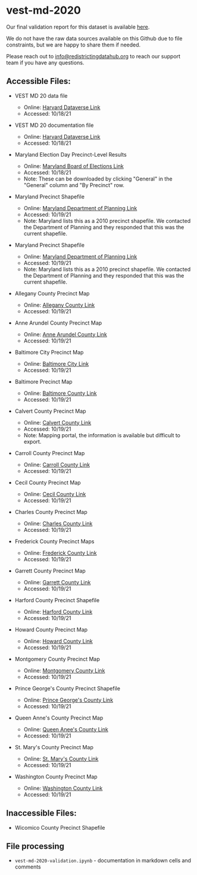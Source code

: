 # vest-md-2020

Our final validation report for this dataset is available [here](hhttps://redistrictingdatahub.org/dataset/vest-2020-maryland-precinct-and-election-results/).

We do not have the raw data sources available on this Github due to file constraints, but we are happy to share them if needed. 

Please reach out to info@redistrictingdatahub.org to reach our support team if you have any questions.

## **Accessible Files:**
- VEST MD 20 data file
  - Online: [Harvard Dataverse Link](https://dataverse.harvard.edu/file.xhtml?fileId=5111331&version=21.0)
  - Accessed: 10/18/21

- VEST MD 20 documentation file
  - Online: [Harvard Dataverse Link](https://dataverse.harvard.edu/file.xhtml?fileId=5206372&version=21.0)
  - Accessed: 10/18/21

- Maryland Election Day Precinct-Level Results
  - Online: [Maryland Board of Elections Link](https://elections.maryland.gov/elections/2020/election_data/index.html)
  - Accessed: 10/18/21
  - Note: These can be downloaded by clicking "General" in the "General" column and "By Precinct" row.
    
- Maryland Precinct Shapefile
  - Online: [Maryland Department of Planning Link](https://planning.maryland.gov/Redistricting/Pages/2010/precinct.aspx)
  - Accessed: 10/19/21
  - Note: Maryland lists this as a 2010 precinct shapefile. We contacted the Department of Planning and they responded that this was the current shapefile.

- Maryland Precinct Shapefile
  - Online: [Maryland Department of Planning Link](https://planning.maryland.gov/Redistricting/Pages/2010/precinct.aspx)
  - Accessed: 10/19/21
  - Note: Maryland lists this as a 2010 precinct shapefile. We contacted the Department of Planning and they responded that this was the current shapefile.

- Allegany County Precinct Map
  - Online: [Allegany County Link](https://alleganygov.org/166/Maps-Documents)
  - Accessed: 10/19/21  

- Anne Arundel County Precinct Map
  - Online: [Anne Arundel County Link](https://www.aacounty.org/boards-and-commissions/board-of-elections/electoral-maps-by-district/)
  - Accessed: 10/19/21  

- Baltimore City Precinct Map
  - Online: [Baltimore City Link](https://boe.baltimorecity.gov/sites/default/files/ElectionMap_2018.pdf)
  - Accessed: 10/19/21  

- Baltimore Precinct Map
  - Online: [Baltimore County Link](https://www.baltimorecountymd.gov/departments/infotech/GIS/staticviewablemaps.html)
  - Accessed: 10/19/21  

- Calvert County Precinct Map
  - Online: [Calvert County Link](https://geocortex.calvertcountymd.gov/Public/Index.html?configBase=http://ccg-gisweb04.ccgext.local/Geocortex/Essentials/Public4120/REST/sites/Voter/viewers/HTML5_4_12_1/virtualdirectory/Resources/Con)
  - Accessed: 10/19/21 
  - Note: Mapping portal, the information is available but difficult to export. 

- Carroll County Precinct Map
  - Online: [Carroll County Link](https://www.carrollcountymd.gov/services/gis-maps/gis-map-gallery/map-gallery/election-districts-and-precincts/)
  - Accessed: 10/19/21  

- Cecil County Precinct Map
  - Online: [Cecil County Link](https://www.ccgov.org/government/election-board/maps)
  - Accessed: 10/19/21  

- Charles County Precinct Map
  - Online: [Charles County Link](https://www.charlescountymd.gov/government/planning-and-growth-management/mapping-services/election-district-map-with-commissioner-districts)
  - Accessed: 10/19/21  

- Frederick County Precinct Maps
  - Online: [Frederick County Link](https://www.frederickcountymd.gov/7278/2018-Election---Precinct-and-Polling-Pla)
  - Accessed: 10/19/21  

- Garrett County Precinct Map
  - Online: [Garrett County Link](https://www.garrettcounty.org/board-of-elections/election-precincts)
  - Accessed: 10/19/21  

- Harford County Precinct Shapefile
  - Online: [Harford County Link](https://planning-harfordgis.opendata.arcgis.com/datasets/election-precincts/explore)
  - Accessed: 10/19/21  

- Howard County Precinct Map
  - Online: [Howard County Link](https://data.howardcountymd.gov/MapGallery/Political/Political-VotingPrecincts/22x34/Council_Districts_Election_Precincts2018_Dsize.pdf)
  - Accessed: 10/19/21  

- Montgomery County Precinct Map
  - Online: [Montgomery County Link](https://www.montgomerycountymd.gov/Elections/Information/oldMaps.html)
  - Accessed: 10/19/21  

- Prince George's County Precinct Shapefile
  - Online: [Prince George's County Link](https://gisdata.pgplanning.org/opendata/)
  - Accessed: 10/19/21  

- Queen Anne's County Precinct Map
  - Online: [Queen Anee's County Link](https://www.qac.org/DocumentCenter/View/706/CF-8-PDF?bidId=)
  - Accessed: 10/19/21  

- St. Mary's County Precinct Map
  - Online: [St. Mary's County Link](https://www.stmarysmd.com/supervisorofelections/maps.asp)
  - Accessed: 10/19/21  

- Washington County Precinct Map
  - Online: [Washington County Link](https://www.washco-mdelections.org/)
  - Accessed: 10/19/21  

## **Inaccessible Files:**
- Wicomico County Precinct Shapefile

## File processing

- `vest-md-2020-validation.ipynb` - documentation in markdown cells and comments
